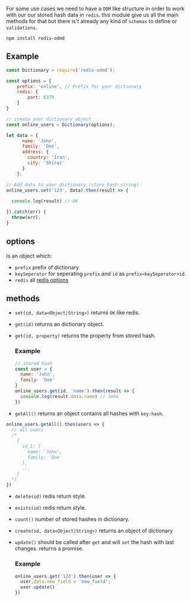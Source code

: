 
For some use cases we need to have a `ODM` like structure in order to work with our
our stored hash data in `redis`. this module give us all the main methods for that but there
is't already any kind of `schemas` to define or `validations`.

```
npm install redis-odmd
```

## Example

```javascript
const Dictionary = require('redis-odmd');

const options = {
    prefix: 'online', // Prefix for your dictionary
    redis: {
        port: 6379
    }
}

// create your dictionary object
const online_users = Dictionary(options);

let data = {
      name: 'John',
      family: 'Doe',
      address: {
        country: 'Iran',
        city: 'Shiraz'
      }
    };

// Add data to your dictionary (store hash string)
online_users.set('123', data).then(result => {
  
  console.log(result) // OK

}).catch(err) {
  throw(err);
}
```
## options

Is an object which:

* `prefix` prefix of dictionary
* `keySeperator` for seperating `prefix` and `id` as `prefix<keySeperator>id`.
* `redis` all [redis options](https://www.npmjs.com/package/redis#options-object-properties)

## methods

* `set(id, data<Object|String>)` returns `OK` like redis.

* `get(id)` returns an dictionary object.

* `get(id, property)` returns the property from stored hash.
  
    ### Example

    ```javascript
    // stored hash
    const user = {
      name: 'John',
      family: 'Doe'
    }
    online_users.get(id, 'name').then(result => {
      console.log(result.data.name) // John 
    })
    ```

* `getAll()` returns an object contains all hashes with `key:hash`.

```javascript
online_users.getAll().then(users => {
  // all users
  /*
    {
      id_1: {
        name: 'John',
        family: 'Doe'
      },
      ...
    }
  */
})

```

* `delete(id)` redis return style.

* `exists(id)` redis return style.

* `count()` number of stored hashes in dictionary.

* `create(id, data<Object|String>)` returns an object of dictionary

* `update()` should be called after `get` and will `set` the hash with last changes. returns a promise.

    ### Example

    ```javascript
    online_users.get('123').then(user => {
      user.data.new_field = 'new_field';
      user.update()
    })
    ```



